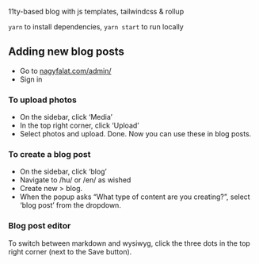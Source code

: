 11ty-based blog with js templates, tailwindcss & rollup

`yarn` to install dependencies, `yarn start` to run locally

## Adding new blog posts

- Go to [nagyfalat.com/admin/](https://nagyfalat.com/admin/)
- Sign in

### To upload photos
- On the sidebar, click ‘Media’
- In the top right corner, click ‘Upload’
- Select photos and upload. Done. Now you can use these in blog posts.

### To create a blog post
- On the sidebar, click ‘blog’
- Navigate to /hu/ or /en/ as wished
- Create new > blog.
- When the popup asks “What type of content are you creating?”, select ‘blog post’ from the dropdown.

### Blog post editor
To switch between markdown and wysiwyg, click the three dots in the top right corner (next to the Save button).
